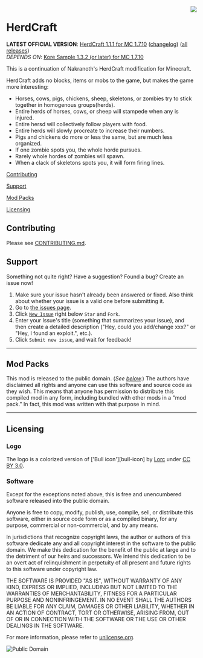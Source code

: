 <img src="https://raw.githubusercontent.com/MinecraftModArchive/HerdCraft/develop/art/logo/logo-128.png" align="right" />

# HerdCraft
**LATEST OFFICIAL VERSION**: [HerdCraft 1.1.1 for MC 1.7.10][latest] ([changelog][changelog.md]) ([all
releases][releases])<br />
*DEPENDS ON*: [Kore Sample 1.3.2 (or later) for MC 1.7.10][koresample]

[latest]: https://www.curseforge.com/minecraft/mc-mods/nakranoths-herdcraft
[releases]: https://github.com/scottkillen-minecraft-mods/Herdcraft/releases
[changelog.md]: https://github.com/scottkillen-minecraft-mods/Herdcraft/blob/master/src/main/resources/CHANGELOG.md
[koresample]: https://www.curseforge.com/minecraft/mc-mods/kore-sample

This is a continuation of Nakranoth's HerdCraft modification for Minecraft.

HerdCraft adds no blocks, items or mobs to the game, but makes the game more interesting:

- Horses, cows, pigs, chickens, sheep, skeletons, or zombies try to stick together in homogenous groups(herds).
- Entire herds of horses, cows, or sheep will stampede when any is injured.
- Entire hersd will collectively follow players with food.
- Entire herds will slowly procreate to increase their numbers.
- Pigs and chickens do more or less the same, but are much less organized.
- If one zombie spots you, the whole horde pursues.
- Rarely whole hordes of zombies will spawn.
- When a clack of skeletons spots you, it will form firing lines.

[Contributing](#contributing)

[Support](#support)

[Mod Packs](#mod-packs)

[Licensing](#licensing)

## Contributing

Please see [CONTRIBUTING.md](CONTRIBUTING.md).

## Support
Something not quite right?  Have a suggestion?  Found a bug?  Create an issue now!

1. Make sure your issue hasn't already been answered or fixed.  Also think about whether your issue is a valid one
before submitting it.
2. Go to [the issues page][issues].
3. Click [`New Issue`][new] right below `Star` and `Fork`.
4. Enter your Issue's title (something that summarizes your issue), and then create a detailed description ("Hey, could
you add/change xxx?" or "Hey, I found an exploit.", etc.).
5. Click `Submit new issue`, and wait for feedback!

[issues]: https://github.com/scottkillen-minecraft-mods/Herdcraft/issues
[new]: https://github.com/scottkillen-minecraft-mods/Herdcraft/issues/new

* * *

## Mod Packs

This mod is released to the public domain. (*See [below](#licensing).*) The authors have disclaimed all rights and
anyone can use this software and source code as they wish. This means that anyone has permission to distribute this
compiled mod in any form, including bundled with other mods in a "mod pack." In fact, this mod was written with that
purpose in mind.

* * *

## Licensing

### Logo

The logo is a colorized version of ['Bull icon'][bull-icon] by [Lorc][lorc-site] under [CC BY 3.0][ccby30].

[beech-icon]: http://game-icons.net/lorc/originals/bull.html
[lorc-site]: http://lorcblog.blogspot.com/
[ccby30]: http://creativecommons.org/licenses/by/3.0/

### Software

Except for the exceptions noted above, this is free and unencumbered software released into the public domain.

Anyone is free to copy, modify, publish, use, compile, sell, or distribute this software, either in source code form or
as a compiled binary, for any purpose, commercial or non-commercial, and by any means.

In jurisdictions that recognize copyright laws, the author or authors of this software dedicate any and all copyright
interest in the software to the public domain. We make this dedication for the benefit of the public at large and to the
detriment of our heirs and successors. We intend this dedication to be an overt act of relinquishment in perpetuity of
all present and future rights to this software under copyright law.

THE SOFTWARE IS PROVIDED "AS IS", WITHOUT WARRANTY OF ANY KIND, EXPRESS OR IMPLIED, INCLUDING BUT NOT LIMITED TO THE
WARRANTIES OF MERCHANTABILITY, FITNESS FOR A PARTICULAR PURPOSE AND NONINFRINGEMENT. IN NO EVENT SHALL THE AUTHORS BE
LIABLE FOR ANY CLAIM, DAMAGES OR OTHER LIABILITY, WHETHER IN AN ACTION OF CONTRACT, TORT OR OTHERWISE, ARISING FROM, OUT
OF OR IN CONNECTION WITH THE SOFTWARE OR THE USE OR OTHER DEALINGS IN THE SOFTWARE.

For more information, please refer to [unlicense.org](http://unlicense.org/).

![Public Domain](https://user-images.githubusercontent.com/1509989/60477618-c00cf400-9c4d-11e9-9fd0-58a021d48a4a.png)

